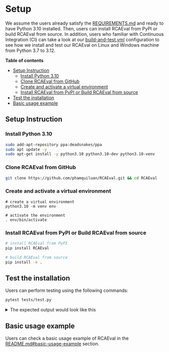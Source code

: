 # Setup

We assume the users already satisfy the [REQUIREMENTS.md](REQUIREMENTS.md) and ready to have Python 3.10 installed. Then, users can install RCAEval from PyPI or build RCAEval from source. In addition, users who familiar with Continuous Integration (CI) can take a look at our [build-and-test.yml](.github/workflows/build-and-test.yml) configuration to see how we install and test our RCAEval on Linux and Windows machine from Python 3.7 to 3.12.

**Table of contents**

  * [Setup Instruction](#setup-instruction)
    + [Install Python 3.10](#install-python-310)
    + [Clone RCAEval from GitHub](#clone-rcaeval-from-github)
    + [Create and activate a virtual environment](#create-and-activate-a-virtual-environment)
    + [Install RCAEval from PyPI or Build RCAEval from source](#install-rcaeval-from-pypi-or-build-rcaeval-from-source)
  * [Test the installation](#test-the-installation)
  * [Basic usage example](#basic-usage-example)
## Setup Instruction

### Install Python 3.10

```bash
sudo add-apt-repository ppa:deadsnakes/ppa
sudo apt update -y
sudo apt-get install -y python3.10 python3.10-dev python3.10-venv
```

### Clone RCAEval from GitHub


```bash
git clone https://github.com/phamquiluan/RCAEval.git && cd RCAEval
```


### Create and activate a virtual environment

```
# create a virtual environment
python3.10 -m venv env

# activate the environment
. env/bin/activate
```

### Install RCAEval from PyPI or Build RCAEval from source

```bash
# install RCAEval from PyPI
pip install RCAEval

# build RCAEval from source
pip install -e .
```

## Test the installation

Users can perform testing using the following commands:

```bash
pytest tests/test.py
```

<details>
<summary>The expected output would look like this</summary>

```bash

(ins)(env) luan@machine:~/ws/RCAEval$ pytest tests/test.py 
============================================ test session starts =============================================
platform linux -- Python 3.10.13, pytest-7.4.0, pluggy-1.3.0
rootdir: /home/luan/ws/RCAEval
collected 4 items                                                                                            

tests/test.py ....                                                                                     [100%]

======================================= 4 passed in 501.44s (0:08:21) ========================================
(ins)(env) luan@machine:~/ws/RCAEval$ 

```
</details>

## Basic usage example

Users can check a basic usage example of RCAEval in the [README.md#basic-usage-example](README.md#how-to-use) section.
